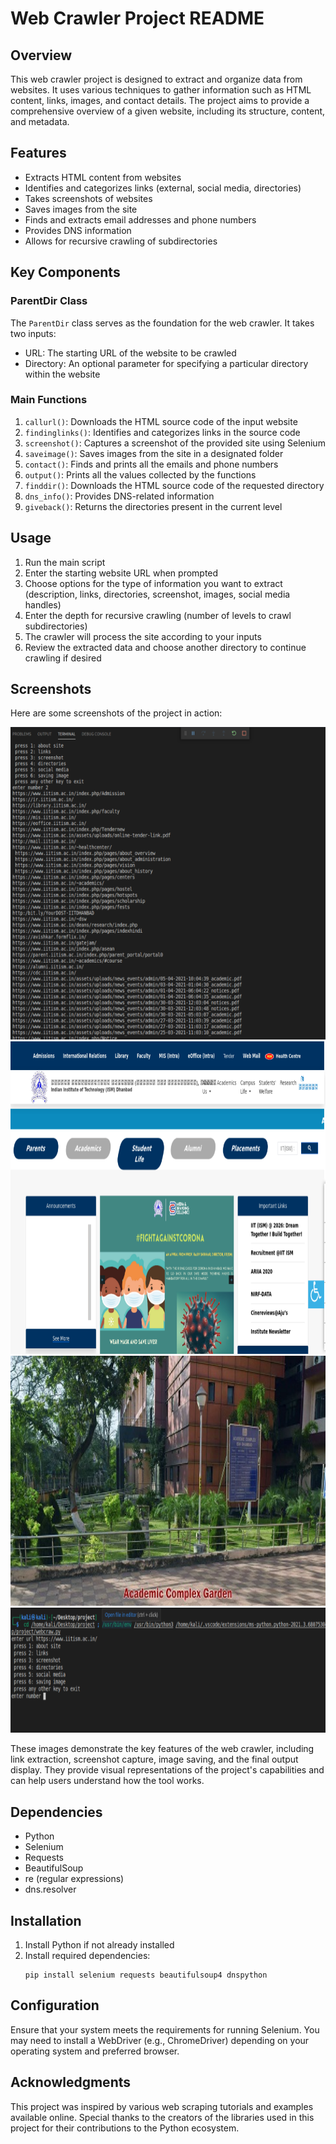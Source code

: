 # Web Crawler Project README

## Overview

This web crawler project is designed to extract and organize data from websites. It uses various techniques to gather information such as HTML content, links, images, and contact details. The project aims to provide a comprehensive overview of a given website, including its structure, content, and metadata.

## Features

- Extracts HTML content from websites
- Identifies and categorizes links (external, social media, directories)
- Takes screenshots of websites
- Saves images from the site
- Finds and extracts email addresses and phone numbers
- Provides DNS information
- Allows for recursive crawling of subdirectories

## Key Components

### ParentDir Class

The `ParentDir` class serves as the foundation for the web crawler. It takes two inputs:
- URL: The starting URL of the website to be crawled
- Directory: An optional parameter for specifying a particular directory within the website

### Main Functions

1. `callurl()`: Downloads the HTML source code of the input website
2. `findinglinks()`: Identifies and categorizes links in the source code
3. `screenshot()`: Captures a screenshot of the provided site using Selenium
4. `saveimage()`: Saves images from the site in a designated folder
5. `contact()`: Finds and prints all the emails and phone numbers
6. `output()`: Prints all the values collected by the functions
7. `finddir()`: Downloads the HTML source code of the requested directory
8. `dns_info()`: Provides DNS-related information
9. `giveback()`: Returns the directories present in the current level

## Usage

1. Run the main script
2. Enter the starting website URL when prompted
3. Choose options for the type of information you want to extract (description, links, directories, screenshot, images, social media handles)
4. Enter the depth for recursive crawling (number of levels to crawl subdirectories)
5. The crawler will process the site according to your inputs
6. Review the extracted data and choose another directory to continue crawling if desired

## Screenshots

Here are some screenshots of the project in action:

<img src="images/links.png" alt="Links from the site" height="500">
<img src="images/screen1.png" alt="Screenshot of the site" height="500">
<img src="images/image0.png" alt="An image saved from the site" height="400">
<img src="images/output.png" alt="User output" height="200">

These images demonstrate the key features of the web crawler, including link extraction, screenshot capture, image saving, and the final output display. They provide visual representations of the project's capabilities and can help users understand how the tool works.

## Dependencies

- Python
- Selenium
- Requests
- BeautifulSoup
- re (regular expressions)
- dns.resolver

## Installation

1. Install Python if not already installed
2. Install required dependencies:
   ```
   pip install selenium requests beautifulsoup4 dnspython
   ```

## Configuration

Ensure that your system meets the requirements for running Selenium. You may need to install a WebDriver (e.g., ChromeDriver) depending on your operating system and preferred browser.

## Acknowledgments

This project was inspired by various web scraping tutorials and examples available online. Special thanks to the creators of the libraries used in this project for their contributions to the Python ecosystem.
